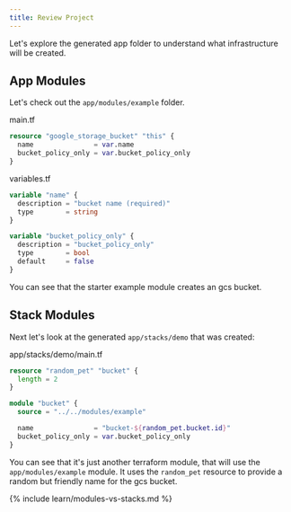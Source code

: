 ```yaml
---
title: Review Project
---
```


Let's explore the generated app folder to understand what infrastructure will be created.

## App Modules

Let's check out the `app/modules/example` folder.

main.tf

```terraform
resource "google_storage_bucket" "this" {
  name               = var.name
  bucket_policy_only = var.bucket_policy_only
}
```

variables.tf

```terraform
variable "name" {
  description = "bucket name (required)"
  type        = string
}

variable "bucket_policy_only" {
  description = "bucket_policy_only"
  type        = bool
  default     = false
}
```

You can see that the starter example module creates an gcs bucket.

## Stack Modules

Next let's look at the generated `app/stacks/demo` that was created:

app/stacks/demo/main.tf

```terraform
resource "random_pet" "bucket" {
  length = 2
}

module "bucket" {
  source = "../../modules/example"

  name               = "bucket-${random_pet.bucket.id}"
  bucket_policy_only = var.bucket_policy_only
}
```

You can see that it's just another terraform module, that will use the `app/modules/example` module. It uses the `random_pet` resource to provide a random but friendly name for the gcs bucket.

{% include learn/modules-vs-stacks.md %}